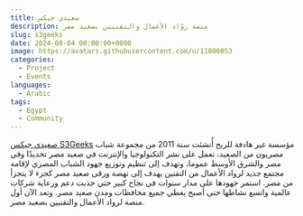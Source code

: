 ```yaml
---
title: صعيدي جيكس
description: منصة روّاد الأعمال والتقنيين بصعيد مصر
slug: s3geeks
date: 2024-08-04 00:00:00+0000
image: https://avatars.githubusercontent.com/u/11800053
categories:
  - Project
  - Events
languages:
  - Arabic
tags:
  - Egypt
  - Community
---
```


 [صعيدي جيكس S3Geeks](https://s3geeks.com/) مؤسسة غير هادفة للربح أُنشئت سنة 2011 من مجموعة شباب مصريون من الصعيد، تعمل على نشر التكنولوجيا والإنترنت في صعيد مصر تحديدًا وفي مصر والشرق الأوسط عموما، وتهدف إلى تنظيم وتوزيع جهود الشباب المصري لإقامة مجتمع جديد لرواد الأعمال من التقنين يهدف إلى نهضة ورقى صعيد مصر كجزء لا يتجزأ من مصر. استمر جهودها على مدار سنوات في نجاح كبير حتي جذبت دعم ورعاية شركات عالمية واتسع نشاطها حتى أصبح يغطي جميع محافظات ومدن صعيد مصر. وتعد الآن أول منصة لرواد الأعمال والتقنيين بصعيد مصر.
